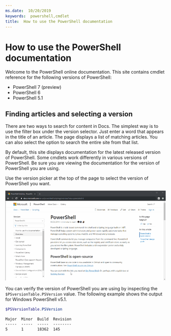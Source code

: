 ```yaml
---
ms.date:  10/20/2019
keywords:  powershell,cmdlet
title:  How to use the PowerShell documentation
---
```

# How to use the PowerShell documentation

Welcome to the PowerShell online documentation. This site contains cmdlet reference for the
following versions of PowerShell:

- PowerShell 7 (preview)
- PowerShell 6
- PowerShell 5.1

## Finding articles and selecting a version

There are two ways to search for content in Docs. The simplest way is to use the filter box under
the version selector. Just enter a word that appears in the title of an article. The page displays
a list of matching articles. You can also select the option to search the entire site from that
list.

By default, this site displays documentation for the latest released version of PowerShell. Some
cmdlets work differently in various versions of PowerShell. Be sure you are viewing the
documentation for the version of PowerShell you are using.

Use the version picker at the top of the page to select the version of PowerShell you want.

![version picker](media/how-to-use-docs/version-search.gif)

You can verify the version of PowerShell you are using by inspecting the `$PSversionTable.PSVersion`
value. The following example shows the output for Windows PowerShell v5.1.

```powershell
$PSVersionTable.PSVersion
```

```Output
Major  Minor  Build  Revision
-----  -----  -----  --------
5      1      18362  145
```
